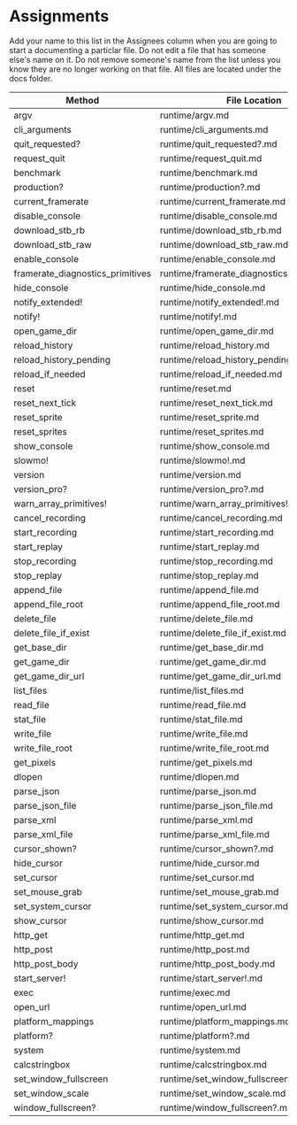 # Assignments

Add your name to this list in the Assignees column when you are going to start a documenting a particlar file.  Do not edit a file that has someone else's name 
on it.  Do not remove someone's name from the list unless you know they are no longer working on that file.  All files are located under the docs folder.

|	Method	|	File Location	|	Assignee	|	Done	|	Reviewed	|
|	---	|	---	|	---	|	---	|	---	|
|	argv	|	runtime/argv.md	|		|		|		|
|	cli_arguments	|	runtime/cli_arguments.md	|		|		|		|
|	quit_requested?	|	runtime/quit_requested?.md	|		|		|		|
|	request_quit	|	runtime/request_quit.md	|		|		|		|
|	benchmark	|	runtime/benchmark.md	|		|		|		|
|	production?	|	runtime/production?.md	|		|		|		|
|	current_framerate	|	runtime/current_framerate.md	|		|		|		|
|	disable_console	|	runtime/disable_console.md	|		|		|		|
|	download_stb_rb	|	runtime/download_stb_rb.md	|		|		|		|
|	download_stb_raw	|	runtime/download_stb_raw.md	|		|		|		|
|	enable_console	|	runtime/enable_console.md	|		|		|		|
|	framerate_diagnostics_primitives	|	runtime/framerate_diagnostics_primitives.md	|		|		|		|
|	hide_console	|	runtime/hide_console.md	|		|		|		|
|	notify_extended!	|	runtime/notify_extended!.md	|		|		|		|
|	notify!	|	runtime/notify!.md	|		|		|		|
|	open_game_dir	|	runtime/open_game_dir.md	|		|		|		|
|	reload_history	|	runtime/reload_history.md	|		|		|		|
|	reload_history_pending	|	runtime/reload_history_pending.md	|		|		|		|
|	reload_if_needed	|	runtime/reload_if_needed.md	|		|		|		|
|	reset	|	runtime/reset.md	|		|		|		|
|	reset_next_tick	|	runtime/reset_next_tick.md	|		|		|		|
|	reset_sprite	|	runtime/reset_sprite.md	|		|		|		|
|	reset_sprites	|	runtime/reset_sprites.md	|		|		|		|
|	show_console	|	runtime/show_console.md	|		|		|		|
|	slowmo!	|	runtime/slowmo!.md	|		|		|		|
|	version	|	runtime/version.md	|		|		|		|
|	version_pro?	|	runtime/version_pro?.md	|		|		|		|
|	warn_array_primitives!	|	runtime/warn_array_primitives!.md	|		|		|		|
|	cancel_recording	|	runtime/cancel_recording.md	|		|		|		|
|	start_recording	|	runtime/start_recording.md	|		|		|		|
|	start_replay	|	runtime/start_replay.md	|		|		|		|
|	stop_recording	|	runtime/stop_recording.md	|		|		|		|
|	stop_replay	|	runtime/stop_replay.md	|		|		|		|
|	append_file	|	runtime/append_file.md	|	dcrawl	|	X	|		|
|	append_file_root	|	runtime/append_file_root.md	|	dcrawl |	X	|		|
|	delete_file	|	runtime/delete_file.md	|		|		|		|
|	delete_file_if_exist	|	runtime/delete_file_if_exist.md	|		|		|		|
|	get_base_dir	|	runtime/get_base_dir.md	|		|		|		|
|	get_game_dir	|	runtime/get_game_dir.md	|		|		|		|
|	get_game_dir_url	|	runtime/get_game_dir_url.md	|		|		|		|
|	list_files	|	runtime/list_files.md	|		|		|		|
|	read_file	|	runtime/read_file.md	|		|		|		|
|	stat_file	|	runtime/stat_file.md	|		|		|		|
|	write_file	|	runtime/write_file.md	|		|		|		|
|	write_file_root	|	runtime/write_file_root.md	|		|		|		|
|	get_pixels	|	runtime/get_pixels.md	|		|		|		|
|	dlopen	|	runtime/dlopen.md	|		|		|		|
|	parse_json	|	runtime/parse_json.md	|		|		|		|
|	parse_json_file	|	runtime/parse_json_file.md	|		|		|		|
|	parse_xml	|	runtime/parse_xml.md	|		|		|		|
|	parse_xml_file	|	runtime/parse_xml_file.md	|		|		|		|
|	cursor_shown?	|	runtime/cursor_shown?.md	|		|		|		|
|	hide_cursor	|	runtime/hide_cursor.md	|		|		|		|
|	set_cursor	|	runtime/set_cursor.md	|		|		|		|
|	set_mouse_grab	|	runtime/set_mouse_grab.md	|		|		|		|
|	set_system_cursor	|	runtime/set_system_cursor.md	|		|		|		|
|	show_cursor	|	runtime/show_cursor.md	|		|		|		|
|	http_get	|	runtime/http_get.md	|		|		|		|
|	http_post	|	runtime/http_post.md	|		|		|		|
|	http_post_body	|	runtime/http_post_body.md	|		|		|		|
|	start_server!	|	runtime/start_server!.md	|		|		|		|
|	exec	|	runtime/exec.md	|		|		|		|
|	open_url	|	runtime/open_url.md	|		|		|		|
|	platform_mappings	|	runtime/platform_mappings.md	|		|		|		|
|	platform?	|	runtime/platform?.md	|		|		|		|
|	system	|	runtime/system.md	|		|		|		|
|	calcstringbox	|	runtime/calcstringbox.md	|		|		|		|
|	set_window_fullscreen	|	runtime/set_window_fullscreen.md	|		|		|		|
|	set_window_scale	|	runtime/set_window_scale.md	|		|		|		|
|	window_fullscreen?	|	runtime/window_fullscreen?.md	|		|		|		|

